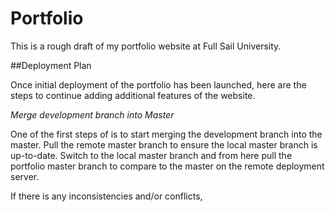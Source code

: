 # Portfolio

This is a rough draft of my portfolio website at Full Sail University.

##Deployment Plan

Once initial deployment of the portfolio has been launched, here are the steps to continue adding additional features of the website. 

*Merge development branch into Master*

One of the first steps of is to start merging the development branch into the master. Pull the remote master branch  to ensure the local master branch is up-to-date. Switch to the local master branch and from here pull the portfolio master branch to compare to the master on the remote deployment server.

If there is any inconsistencies and/or conflicts, 
 
 



